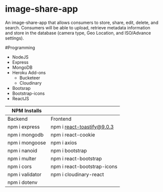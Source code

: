 # image-share-app
An image-share-app that allows consumers to store, share, edit, delete, and search. Consumers will be able to upload, retrieve metadata information and store in the database (camera type, Geo Location, and ISO/Advance settings).

#Programming
- NodeJS
- Express
- MongoDB
- Heroku Add-ons
    - Bucketeer
    - Cloudinary
- Bootsrap
- Bootstrap-icons
- ReactJS

 
| NPM Installs     |                              |
|------------------|------------------------------|
| Backend          | Frontend                     |
| npm i express    | npm i react-toastify@9.0.3   |
| npm i mongodb    | npm i react-cookie           |
| npm i mongoose   | npm i axios                  |
| npm i nanoid     | npm i bootstrap              |
| npm i multer     | npm i react-bootstrap        |
| npm i cors       | npm i react-bootstrap-icons  |
| npm i validator  | npm i cloudinary-react       |
| npm i dotenv     |                              |

